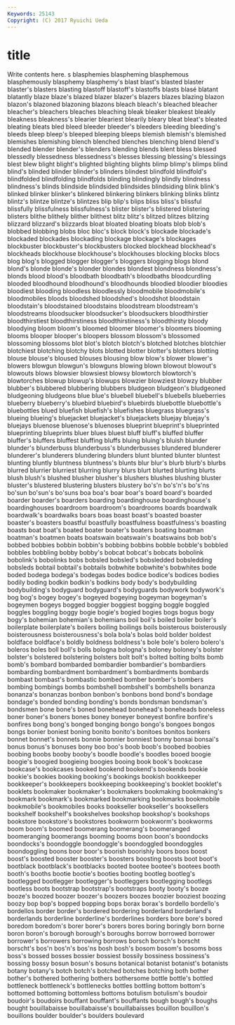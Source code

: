 ```yaml
---
Keywords: 25143 
Copyright: (C) 2017 Ryuichi Ueda
---
```


# title

Write contents here.
s
blasphemies blaspheming blasphemous blasphemously blasphemy blasphemy's blast blast's blasted blaster
blaster's blasters blasting blastoff blastoff's blastoffs blasts blasé blatant blatantly
blaze blaze's blazed blazer blazer's blazers blazes blazing blazon blazon's
blazoned blazoning blazons bleach bleach's bleached bleacher bleacher's bleachers bleaches
bleaching bleak bleaker bleakest bleakly bleakness bleakness's blearier bleariest blearily
bleary bleat bleat's bleated bleating bleats bled bleed bleeder bleeder's
bleeders bleeding bleeding's bleeds bleep bleep's bleeped bleeping bleeps blemish
blemish's blemished blemishes blemishing blench blenched blenches blenching blend blend's
blended blender blender's blenders blending blends blent bless blessed blessedly
blessedness blessedness's blesses blessing blessing's blessings blest blew blight blight's
blighted blighting blights blimp blimp's blimps blind blind's blinded blinder
blinder's blinders blindest blindfold blindfold's blindfolded blindfolding blindfolds blinding blindingly
blindly blindness blindness's blinds blindside blindsided blindsides blindsiding blink blink's
blinked blinker blinker's blinkered blinkering blinkers blinking blinks blintz blintz's
blintze blintze's blintzes blip blip's blips bliss bliss's blissful blissfully
blissfulness blissfulness's blister blister's blistered blistering blisters blithe blithely blither
blithest blitz blitz's blitzed blitzes blitzing blizzard blizzard's blizzards bloat
bloated bloating bloats blob blob's blobbed blobbing blobs bloc bloc's
block block's blockade blockade's blockaded blockades blockading blockage blockage's blockages
blockbuster blockbuster's blockbusters blocked blockhead blockhead's blockheads blockhouse blockhouse's blockhouses
blocking blocks blocs blog blog's blogged blogger blogger's bloggers blogging
blogs blond blond's blonde blonde's blonder blondes blondest blondness blondness's
blonds blood blood's bloodbath bloodbath's bloodbaths bloodcurdling blooded bloodhound bloodhound's
bloodhounds bloodied bloodier bloodies bloodiest blooding bloodless bloodlessly bloodmobile bloodmobile's
bloodmobiles bloods bloodshed bloodshed's bloodshot bloodstain bloodstain's bloodstained bloodstains bloodstream
bloodstream's bloodstreams bloodsucker bloodsucker's bloodsuckers bloodthirstier bloodthirstiest bloodthirstiness bloodthirstiness's bloodthirsty
bloody bloodying bloom bloom's bloomed bloomer bloomer's bloomers blooming blooms
blooper blooper's bloopers blossom blossom's blossomed blossoming blossoms blot blot's
blotch blotch's blotched blotches blotchier blotchiest blotching blotchy blots blotted
blotter blotter's blotters blotting blouse blouse's bloused blouses blousing blow
blow's blower blower's blowers blowgun blowgun's blowguns blowing blown blowout
blowout's blowouts blows blowsier blowsiest blowsy blowtorch blowtorch's blowtorches blowup
blowup's blowups blowzier blowziest blowzy blubber blubber's blubbered blubbering blubbers
bludgeon bludgeon's bludgeoned bludgeoning bludgeons blue blue's bluebell bluebell's bluebells
blueberries blueberry blueberry's bluebird bluebird's bluebirds bluebottle bluebottle's bluebottles blued
bluefish bluefish's bluefishes bluegrass bluegrass's blueing blueing's bluejacket bluejacket's bluejackets
bluejay bluejay's bluejays bluenose bluenose's bluenoses blueprint blueprint's blueprinted blueprinting
blueprints bluer blues bluest bluff bluff's bluffed bluffer bluffer's bluffers
bluffest bluffing bluffs bluing bluing's bluish blunder blunder's blunderbuss blunderbuss's
blunderbusses blundered blunderer blunderer's blunderers blundering blunders blunt blunted blunter
bluntest blunting bluntly bluntness bluntness's blunts blur blur's blurb blurb's
blurbs blurred blurrier blurriest blurring blurry blurs blurt blurted blurting
blurts blush blush's blushed blusher blusher's blushers blushes blushing bluster
bluster's blustered blustering blusters blustery bo's'n bo's'n's bo's'ns bo'sun bo'sun's
bo'suns boa boa's boar boar's board board's boarded boarder boarder's
boarders boarding boardinghouse boardinghouse's boardinghouses boardroom boardroom's boardrooms boards boardwalk
boardwalk's boardwalks boars boas boast boast's boasted boaster boaster's boasters
boastful boastfully boastfulness boastfulness's boasting boasts boat boat's boated boater
boater's boaters boating boatman boatman's boatmen boats boatswain boatswain's boatswains
bob bob's bobbed bobbies bobbin bobbin's bobbing bobbins bobble bobble's
bobbled bobbles bobbling bobby bobby's bobcat bobcat's bobcats bobolink bobolink's
bobolinks bobs bobsled bobsled's bobsledded bobsledding bobsleds bobtail bobtail's bobtails
bobwhite bobwhite's bobwhites bode boded bodega bodega's bodegas bodes bodice
bodice's bodices bodies bodily boding bodkin bodkin's bodkins body body's
bodybuilding bodybuilding's bodyguard bodyguard's bodyguards bodywork bodywork's bog bog's bogey
bogey's bogeyed bogeying bogeyman bogeyman's bogeymen bogeys bogged boggier boggiest
bogging boggle boggled boggles boggling boggy bogie bogie's bogied bogies
bogs bogus bogy bogy's bohemian bohemian's bohemians boil boil's boiled
boiler boiler's boilerplate boilerplate's boilers boiling boilings boils boisterous boisterously
boisterousness boisterousness's bola bola's bolas bold bolder boldest boldface boldface's
boldly boldness boldness's bole bole's bolero bolero's boleros boles boll
boll's bolls bologna bologna's boloney boloney's bolster bolster's bolstered bolstering
bolsters bolt bolt's bolted bolting bolts bomb bomb's bombard bombarded
bombardier bombardier's bombardiers bombarding bombardment bombardment's bombardments bombards bombast bombast's
bombastic bombed bomber bomber's bombers bombing bombings bombs bombshell bombshell's
bombshells bonanza bonanza's bonanzas bonbon bonbon's bonbons bond bond's bondage
bondage's bonded bonding bonding's bonds bondsman bondsman's bondsmen bone bone's
boned bonehead bonehead's boneheads boneless boner boner's boners bones boney
boneyer boneyest bonfire bonfire's bonfires bong bong's bonged bonging bongo
bongo's bongoes bongos bongs bonier boniest boning bonito bonito's bonitoes
bonitos bonkers bonnet bonnet's bonnets bonnie bonnier bonniest bonny bonsai
bonsai's bonus bonus's bonuses bony boo boo's boob boob's boobed
boobies boobing boobs booby booby's boodle boodle's boodles booed boogie
boogie's boogied boogieing boogies booing book book's bookcase bookcase's bookcases
booked bookend bookend's bookends bookie bookie's bookies booking booking's bookings
bookish bookkeeper bookkeeper's bookkeepers bookkeeping bookkeeping's booklet booklet's booklets bookmaker
bookmaker's bookmakers bookmaking bookmaking's bookmark bookmark's bookmarked bookmarking bookmarks bookmobile
bookmobile's bookmobiles books bookseller bookseller's booksellers bookshelf bookshelf's bookshelves bookshop
bookshop's bookshops bookstore bookstore's bookstores bookworm bookworm's bookworms boom boom's
boomed boomerang boomerang's boomeranged boomeranging boomerangs booming booms boon boon's
boondocks boondocks's boondoggle boondoggle's boondoggled boondoggles boondoggling boons boor boor's
boorish boorishly boors boos boost boost's boosted booster booster's boosters
boosting boosts boot boot's bootblack bootblack's bootblacks booted bootee bootee's
bootees booth booth's booths bootie bootie's booties booting bootleg bootleg's
bootlegged bootlegger bootlegger's bootleggers bootlegging bootlegs bootless boots bootstrap bootstrap's
bootstraps booty booty's booze booze's boozed boozer boozer's boozers boozes
boozier booziest boozing boozy bop bop's bopped bopping bops borax
borax's bordello bordello's bordellos border border's bordered bordering borderland borderland's
borderlands borderline borderline's borderlines borders bore bore's bored boredom boredom's
borer borer's borers bores boring boringly born borne boron boron's
borough borough's boroughs borrow borrowed borrower borrower's borrowers borrowing borrows
borsch borsch's borscht borscht's bos'n bos'n's bos'ns bosh bosh's bosom
bosom's bosoms boss boss's bossed bosses bossier bossiest bossily bossiness
bossiness's bossing bossy bosun bosun's bosuns botanical botanist botanist's botanists
botany botany's botch botch's botched botches botching both bother bother's
bothered bothering bothers bothersome bottle bottle's bottled bottleneck bottleneck's bottlenecks
bottles bottling bottom bottom's bottomed bottoming bottomless bottoms botulism botulism's
boudoir boudoir's boudoirs bouffant bouffant's bouffants bough bough's boughs bought
bouillabaisse bouillabaisse's bouillabaisses bouillon bouillon's bouillons boulder boulder's boulders boulevard
